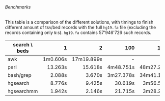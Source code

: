 ###### Benchmarks

This table is a comparison of the different solutions, with timings to finish different amount of tsv/bed records with the full `hg19.fa` file (excluding the records containing only `N`:s). `hg19.fa` contains 57'946'726 such records.

| search \ beds |     1     |      2     |    100    |    1000    |    10000   |
|---------------|----------:|-----------:|----------:|-----------:|-----------:|
| awk           | 1m0.606s  | 17m19.899s |     -     |      -     |      -     |
| perl          |  13.263s  |    15.618s | 4m48.751s | 48m27.267s |      -     |
| bash/grep     |   2.088s  |     3.670s | 3m27.378s | 34m41.129s |      -     |
| hgsearch      |   8.776s  |     9.425s |   30.619s |  3m56.508s | 38m43.984s |
| hgsearchmm    |   1.942s  |     2.146s |   21.715s |  3m28.265s | 34m56.783s |
